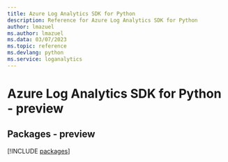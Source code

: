 ```yaml
---
title: Azure Log Analytics SDK for Python
description: Reference for Azure Log Analytics SDK for Python
author: lmazuel
ms.author: lmazuel
ms.data: 03/07/2023
ms.topic: reference
ms.devlang: python
ms.service: loganalytics
---
```

# Azure Log Analytics SDK for Python - preview
## Packages - preview
[!INCLUDE [packages](log-analytics-index.md)]
